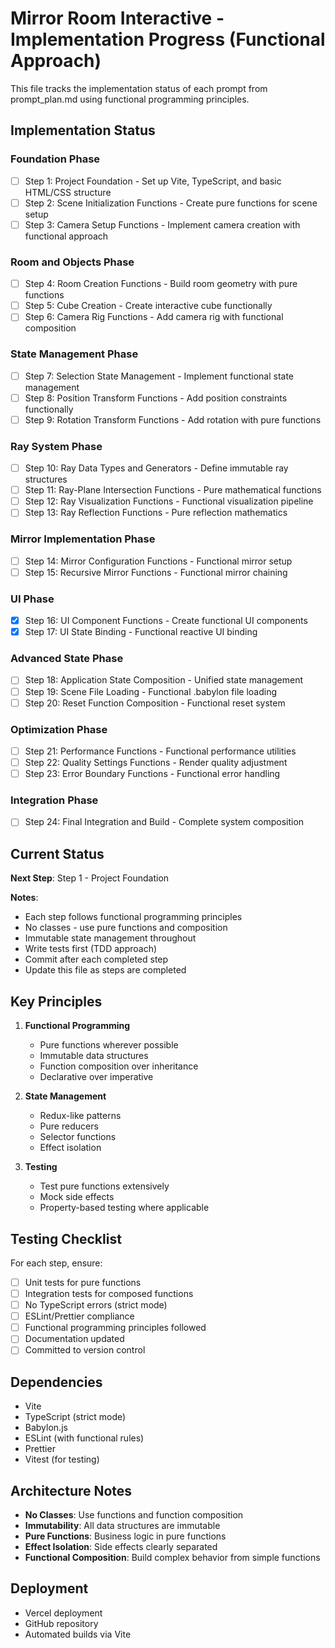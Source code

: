 # Mirror Room Interactive - Implementation Progress (Functional Approach)

This file tracks the implementation status of each prompt from prompt_plan.md using functional programming principles.

## Implementation Status

### Foundation Phase
- [ ] Step 1: Project Foundation - Set up Vite, TypeScript, and basic HTML/CSS structure
- [ ] Step 2: Scene Initialization Functions - Create pure functions for scene setup
- [ ] Step 3: Camera Setup Functions - Implement camera creation with functional approach

### Room and Objects Phase  
- [ ] Step 4: Room Creation Functions - Build room geometry with pure functions
- [ ] Step 5: Cube Creation - Create interactive cube functionally
- [ ] Step 6: Camera Rig Functions - Add camera rig with functional composition

### State Management Phase
- [ ] Step 7: Selection State Management - Implement functional state management
- [ ] Step 8: Position Transform Functions - Add position constraints functionally
- [ ] Step 9: Rotation Transform Functions - Add rotation with pure functions

### Ray System Phase
- [ ] Step 10: Ray Data Types and Generators - Define immutable ray structures
- [ ] Step 11: Ray-Plane Intersection Functions - Pure mathematical functions
- [ ] Step 12: Ray Visualization Functions - Functional visualization pipeline
- [ ] Step 13: Ray Reflection Functions - Pure reflection mathematics

### Mirror Implementation Phase
- [ ] Step 14: Mirror Configuration Functions - Functional mirror setup
- [ ] Step 15: Recursive Mirror Functions - Functional mirror chaining

### UI Phase
- [x] Step 16: UI Component Functions - Create functional UI components
- [x] Step 17: UI State Binding - Functional reactive UI binding

### Advanced State Phase
- [ ] Step 18: Application State Composition - Unified state management
- [ ] Step 19: Scene File Loading - Functional .babylon file loading
- [ ] Step 20: Reset Function Composition - Functional reset system

### Optimization Phase
- [ ] Step 21: Performance Functions - Functional performance utilities
- [ ] Step 22: Quality Settings Functions - Render quality adjustment
- [ ] Step 23: Error Boundary Functions - Functional error handling

### Integration Phase
- [ ] Step 24: Final Integration and Build - Complete system composition

## Current Status

**Next Step**: Step 1 - Project Foundation

**Notes**: 
- Each step follows functional programming principles
- No classes - use pure functions and composition
- Immutable state management throughout
- Write tests first (TDD approach)
- Commit after each completed step
- Update this file as steps are completed

## Key Principles

1. **Functional Programming**
   - Pure functions wherever possible
   - Immutable data structures
   - Function composition over inheritance
   - Declarative over imperative

2. **State Management**
   - Redux-like patterns
   - Pure reducers
   - Selector functions
   - Effect isolation

3. **Testing**
   - Test pure functions extensively
   - Mock side effects
   - Property-based testing where applicable

## Testing Checklist

For each step, ensure:
- [ ] Unit tests for pure functions
- [ ] Integration tests for composed functions
- [ ] No TypeScript errors (strict mode)
- [ ] ESLint/Prettier compliance
- [ ] Functional programming principles followed
- [ ] Documentation updated
- [ ] Committed to version control

## Dependencies

- Vite
- TypeScript (strict mode)
- Babylon.js
- ESLint (with functional rules)
- Prettier
- Vitest (for testing)

## Architecture Notes

- **No Classes**: Use functions and function composition
- **Immutability**: All data structures are immutable
- **Pure Functions**: Business logic in pure functions
- **Effect Isolation**: Side effects clearly separated
- **Functional Composition**: Build complex behavior from simple functions

## Deployment

- Vercel deployment
- GitHub repository
- Automated builds via Vite